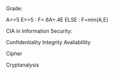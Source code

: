 Grade:

A>=5 E>=5 : F=.6A+.4E
ELSE : F=min(A,E)

CIA in Information Security:

Confidentiality 
Integrity
Avaliablility

Cipher 

Cryptanalysis